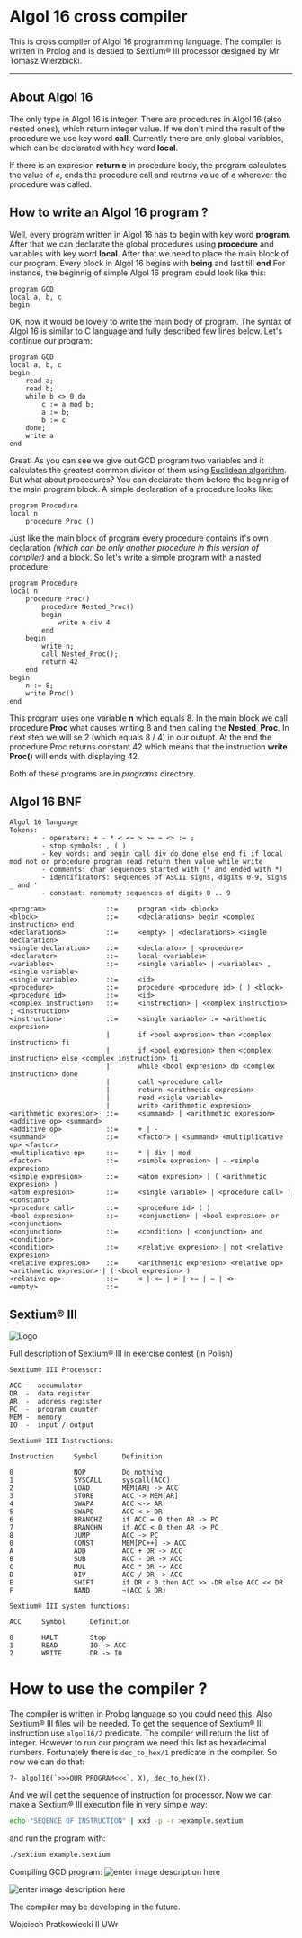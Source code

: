 Algol 16 cross compiler
=======================


This is cross compiler of Algol 16 programming language. The compiler is written in Prolog and is destied to Sextium® III processor designed by Mr Tomasz Wierzbicki.

----------


About Algol 16
-------------

The only type in Algol 16 is integer. There are procedures in Algol 16 (also nested ones), which return integer value.  If we don't mind the result of the procedure we use key word **call**. Currently there are only global variables, which can be declarated with hey word **local**.

If there is an expresion **return e** in procedure body, the program calculates the value of *e*, ends the procedure call and reutrns value of *e* wherever the procedure was called.

How to write an Algol 16 program ?
----------------------------------

Well, every program written in Algol 16 has to begin with key word **program**. After that we can declarate the global procedures using **procedure** and variables with key word **local**.  After that we need to place the main block of our program. Every block in Algol 16 begins with **being** and last till **end** For instance, the beginnig of simple Algol 16 program could look like this:
``` 
program GCD
local a, b, c
begin
```
OK, now it would be lovely to write the main body of program. The syntax of Algol 16 is similar to C language and fully described few lines below. Let's continue our program:
``` 
program GCD
local a, b, c
begin
	read a;
	read b;
	while b <> 0 do
		c := a mod b;
		a := b;
		b := c
	done;
	write a
end
```
Great! As you can see we give out GCD program two variables and it calculates the greatest common divisor of them using [Euclidean algorithm]. But what about procedures? You can declarate them before the beginnig of the main program block.  A simple declaration of a procedure looks like:
```
program Procedure
local n
	procedure Proc ()
```
Just like the main block of program every procedure contains it's own declaration *(which can be only another procedure in this version of compiler)* and a block. So let's write a simple program with a nasted procedure.
```
program Procedure
local n
	procedure Proc()
		procedure Nested_Proc()
		begin
			write n div 4
		end
	begin
		write n;
		call Nested_Proc();
		return 42
	end
begin
	n := 8;
	write Proc()
end
```
This program uses one variable **n** which equals 8. In the main block we call procedure **Proc** what causes writing 8 and then calling the **Nested_Proc**. In next step we will se 2 (which equals 8 / 4) in our outupt. At the end the procedure Proc returns constant 42 which means that the instruction **write Proc()** will ends with displaying 42.

Both of these programs are in *programs* directory.

Algol 16 BNF
------------

```
Algol 16 language
Tokens:
		- operators: + - * < <= > >= = <> := ;
		- stop symbols: , ( )
		- key words: and begin call div do done else end fi if local mod not or procedure program read return then value while write
    	- comments: char sequences started with (* and ended with *)
   		- identificators: sequences of ASCII signs, digits 0-9, signs _ and '
   		- constant:	nonempty sequences of digits 0 .. 9

<program> 				::= 	program <id> <block>
<block> 				::= 	<declarations> begin <complex instruction> end
<declarations> 			::= 	<empty> | <declarations> <single declaration>
<single declaration> 	::=		<declarator> | <procedure>
<declarator>			::=		local <variables>
<variables>				::=		<single variable> | <variables> , <single variable>
<single variable>		::=		<id>
<procedure>				::= 	procedure <procedure id> ( ) <block>
<procedure id>			::= 	<id>
<complex instruction>	::=		<instruction> | <complex instruction> ; <instruction>
<instruction>			::=		<single variable> := <arithmetic expresion>
						|		if <bool expresion> then <complex instruction> fi
						|		if <bool expresion> then <complex instruction> else <complex instruction> fi
						|		while <bool expresion> do <complex instruction> done
						|		call <procedure call>
						|		return <arithmetic expresion>
						|		read <sigle variable>
						|		write <arithmetic expresion>
<arithmetic expresion>	::=		<summand> | <arithmetic expresion> <additive op> <summand>
<additive op>			::=		+ | -
<summand>				::=		<factor> | <summand> <multiplicative op> <factor>
<multiplicative op>		::=		* | div | mod
<factor>				::=		<simple expresion> | - <simple expresion>
<simple expresion>		::=		<atom expresion> | ( <arithmetic expresion> )
<atom expresion>		::=		<single variable> | <procedure call> | <constant>
<procedure call>		::=		<procedure id> ( )
<bool expresion>		::= 	<conjunction> | <bool expresion> or <conjunction>
<conjunction>			::=		<condition> | <conjunction> and <condition>
<condition>				::=		<relative expresion> | not <relative expresion>
<relative expresion>	::=		<arithmetic expresion> <relative op> <arithmetic expresion> | ( <bool expresion> )
<relative op>			::=		< | <= | > | >= | = | <>
<empty>					::=	
```

Sextium® III
-------

![Logo](http://i.imgur.com/h2kGXNR.png)

Full description of Sextium® III in exercise contest (in Polish)

```
Sextium® III Processor:

ACC -  accumulator
DR  -  data register
AR  -  address register
PC  -  program counter
MEM -  memory
IO  -  input / output

Sextium® III Instructions:

Instruction 	Symbol 		Definition

0 				NOP 		Do nothing
1 				SYSCALL		syscall(ACC)
2				LOAD		MEM[AR] -> ACC
3				STORE		ACC -> MEM[AR]
4				SWAPA		ACC <-> AR
5				SWAPD		ACC <-> DR
6				BRANCHZ		if ACC = 0 then AR -> PC
7				BRANCHN		if ACC < 0 then AR -> PC
8				JUMP		ACC -> PC
0 				CONST 		MEM[PC++] -> ACC
A 				ADD 		ACC + DR -> ACC
B 				SUB 		ACC - DR -> ACC
C 				MUL 		ACC * DR -> ACC
D 				DIV 		ACC / DR -> ACC
E 				SHIFT 		if DR < 0 then ACC >> -DR else ACC << DR
F 				NAND		~(ACC & DR)

Sextium® III system functions:

ACC 	Symbol 		Definition

0 		HALT		Stop
1 		READ 		IO -> ACC
2 		WRITE 		DR -> IO

```

How to use the compiler ?
=======

The compiler is written in Prolog language so you could need [this]. Also Sextium® III files will be needed. To get the sequence of Sextium® III instruction use `algol16/2` predicate. The compiler will return the list of integer. However to run our program we need this list as hexadecimal numbers. Fortunately there is `dec_to_hex/1` predicate in the compiler. So now we can do that:
```
?- algol16(`>>>OUR PROGRAM<<<`, X), dec_to_hex(X).
```
And we will get the sequence of instruction for processor. Now we can make a Sextium® III execution file in very simple way:
```bash
echo "SEQENCE OF INSTRUCTION" | xxd -p -r >example.sextium
```
and run the program with:
```bash
./sextium example.sextium
```
Compiling GCD program:
![enter image description here](http://i.imgur.com/AqXo8gv.png)

![enter image description here](http://i.imgur.com/ivG1kIR.png)

The compiler may be developing in the future.

Wojciech Pratkowiecki
II UWr

[Euclidean algorithm]: https://en.wikipedia.org/wiki/Euclidean_algorithm
[this]: http://www.swi-prolog.org

